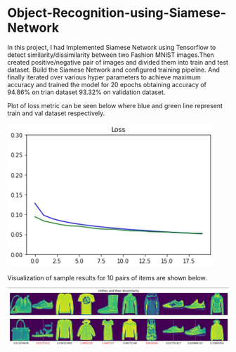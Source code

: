 # Object-Recognition-using-Siamese-Network

In this project, I had Implemented Siamese Network using Tensorflow to detect similarity/dissimilarity between two Fashion MNIST images.Then created positive/negative pair of images and divided them into train and test dataset. Build the Siamese Network and configured training pipeline. And finally iterated over various hyper parameters to achieve maximum accuracy and trained the model for 20 epochs obtaining accuracy of 94.86% on trian dataset 93.32% on validation dataset.

Plot of loss metric can be seen below where blue and green line represent train and val dataset respectively.

![Loss_metric](Loss_metric.jpg)

Visualization of sample results for 10 pairs of items are shown below.

![Fashion_MNIST](Fashion_MNIST.jpg)
